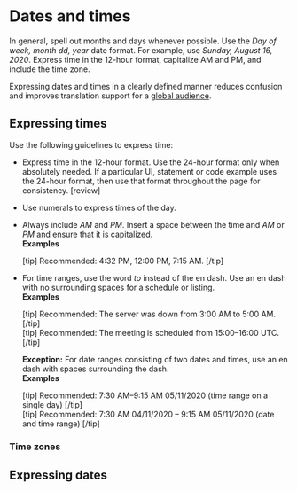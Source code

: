 # Dates and times

In general, spell out months and days whenever possible. Use the *Day of week, month dd, year* date format. For example, use *Sunday, August 16, 2020*. Express time in the 12-hour format, capitalize AM and PM, and include the time zone.

Expressing dates and times in a clearly defined manner reduces confusion and improves translation support for a [global audience](/2-document-guidelines/4-global-audience.md).

## Expressing times

Use the following guidelines to express time:
- Express time in the 12-hour format. Use the 24-hour format only when absolutely needed. If a particular UI, statement or code example uses the 24-hour format, then use that format throughout the page for consistency. [review]
- Use numerals to express times of the day.
- Always include *AM* and *PM*. Insert a space between the time and *AM* or *PM* and ensure that it is capitalized.  
  **Examples**  

  [tip] Recommended: 4:32 PM, 12:00 PM, 7:15 AM. [/tip]  

- For time ranges, use the word *to* instead of the en dash. Use an en dash with no surrounding spaces for a schedule or listing.  
  **Examples**  

  [tip] Recommended: The server was down from 3:00 AM to 5:00 AM. [/tip]  
  [tip] Recommended: The meeting is scheduled from 15:00–16:00 UTC. [/tip]  

  **Exception:** For date ranges consisting of two dates and times, use an en dash with spaces surrounding the dash.  
  **Examples**  

  [tip] Recommended: 7:30 AM–9:15 AM 05/11/2020 (time range on a single day) [/tip]  
  [tip] Recommended: 7:30 AM 04/11/2020 – 9:15 AM 05/11/2020 (date and time range) [/tip]  


### Time zones



## Expressing dates
